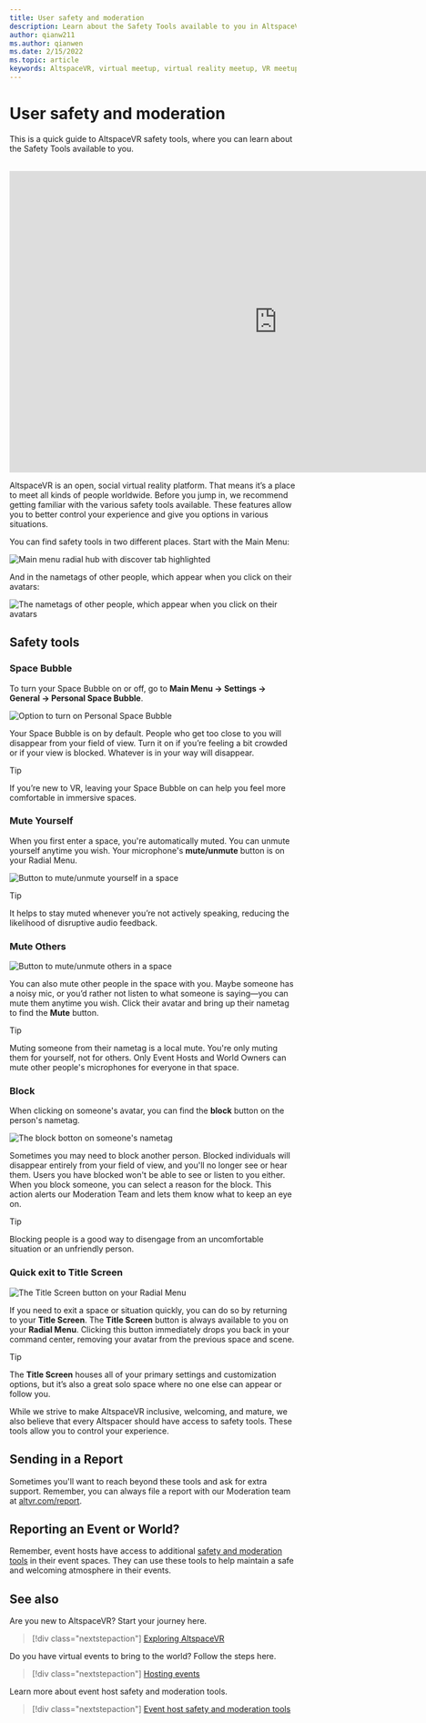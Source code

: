 ```yaml
---
title: User safety and moderation
description: Learn about the Safety Tools available to you in AltspaceVR
author: qianw211    
ms.author: qianwen
ms.date: 2/15/2022
ms.topic: article
keywords: AltspaceVR, virtual meetup, virtual reality meetup, VR meetup, virtual reality platforms, VR platform, immersive virtual events, immersive VR events, virtual reality events, VR events, VR world-building, immersive VR experience, social VR, social VR platform, VR event hosting, social virtual reality, virtual reality event hosting, user safety, safety tools, moderation
---
```


# User safety and moderation

This is a quick guide to AltspaceVR safety tools, where you can learn about the Safety Tools available to you.

<br>

<iframe width="940" height="530" src="https://www.youtube.com/embed/SPUUJx5rDVU" title="YouTube video player" frameborder="0" allow="accelerometer; autoplay; clipboard-write; encrypted-media; gyroscope; picture-in-picture" allowfullscreen></iframe>

<br>

AltspaceVR is an open, social virtual reality platform. That means it’s a place to meet all kinds of people worldwide. Before you jump in, we recommend getting familiar with the various safety tools available. These features allow you to better control your experience and give you options in various situations. 

You can find safety tools in two different places. Start with the Main Menu:

![Main menu radial hub with discover tab highlighted](community/images/title-screen-08.png)

And in the nametags of other people, which appear when you click on their avatars:

![The nametags of other people, which appear when you click on their avatars](images/nametag.png)

## Safety tools

### Space Bubble 

To turn your Space Bubble on or off, go to **Main Menu -> Settings -> General -> Personal Space Bubble**.

![Option to turn on Personal Space Bubble](images/personal-space-bubble.png)

Your Space Bubble is on by default. People who get too close to you will disappear from your field of view. Turn it on if you’re feeling a bit crowded or if your view is blocked. Whatever is in your way will disappear.  

>[!Tip]
>If you’re new to VR, leaving your Space Bubble on can help you feel more comfortable in immersive spaces.

### Mute Yourself 
 
When you first enter a space, you're automatically muted. You can unmute yourself anytime you wish. Your microphone's **mute/unmute** button is on your Radial Menu.  

![Button to mute/unmute yourself in a space](images/mute-unmute-button.png)

>[!Tip] 
>It helps to stay muted whenever you’re not actively speaking, reducing the likelihood of disruptive audio feedback. 

### Mute Others

![Button to mute/unmute others in a space](images/name-tag-mute.png)

You can also mute other people in the space with you. Maybe someone has a noisy mic, or you’d rather not listen to what someone is saying—you can mute them anytime you wish. Click their avatar and bring up their nametag to find the **Mute** button.  

>[!Tip] 
>Muting someone from their nametag is a local mute. You're only muting them for yourself, not for others. Only Event Hosts and World Owners can mute other people's microphones for everyone in that space. 

### Block

When clicking on someone's avatar, you can find the **block** button on the person's nametag.

![The block botton on someone's nametag](images/name-tag-block.png)

Sometimes you may need to block another person. Blocked individuals will disappear entirely from your field of view, and you'll no longer see or hear them. Users you have blocked won't be able to see or listen to you either. When you block someone, you can select a reason for the block. This action alerts our Moderation Team and lets them know what to keep an eye on. 

>[!Tip] 
>Blocking people is a good way to disengage from an uncomfortable situation or an unfriendly person. 

### Quick exit to **Title Screen**

![The **Title Screen** button on your Radial Menu](images/radial-menu-title-screen.png)

If you need to exit a space or situation quickly, you can do so by returning to your **Title Screen**. The **Title Screen** button is always available to you on your **Radial Menu**. Clicking this button immediately drops you back in your command center, removing your avatar from the previous space and scene.  

>[!Tip] 
>The **Title Screen** houses all of your primary settings and customization options, but it’s also a great solo space where no one else can appear or follow you.

While we strive to make AltspaceVR inclusive, welcoming, and mature, we also believe that every Altspacer should have access to safety tools. These tools allow you to control your experience.  

## Sending in a Report 

Sometimes you'll want to reach beyond these tools and ask for extra support. Remember, you can always file a report with our Moderation team at [altvr.com/report](https://altvr.com/report). 

## Reporting an Event or World? 

Remember, event hosts have access to additional [safety and moderation tools](tutorials/host-tools-overview.md#safety-and-moderation-tools) in their event spaces. They can use these tools to help maintain a safe and welcoming atmosphere in their events. 

## See also

Are you new to AltspaceVR? Start your journey here.
> [!div class="nextstepaction"]
> [Exploring AltspaceVR](./explore/beginners-guide.md)

Do you have virtual events to bring to the world? Follow the steps here.
> [!div class="nextstepaction"]
> [Hosting events](./explore/host-events.md)

Learn more about event host safety and moderation tools.
> [!div class="nextstepaction"]
> [Event host safety and moderation tools](tutorials/host-tools-overview.md)
